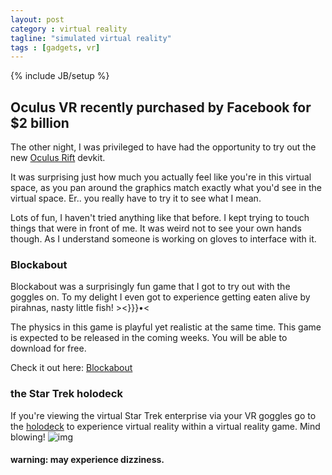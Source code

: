 ```yaml
---
layout: post
category : virtual reality
tagline: "simulated virtual reality"
tags : [gadgets, vr]
---
```

{% include JB/setup %}

## Oculus VR recently purchased by Facebook for $2 billion

The other night, I was privileged to have had the opportunity to try out the new [Oculus Rift](http://www.oculusvr.com/) devkit.

It was surprising just how much you actually feel like you\'re in this virtual space, as you pan around the graphics match exactly what you\'d see in the virtual space.  Er.. you really have to try it to see what I mean.

Lots of fun, I haven't tried anything like that before.  I kept trying to touch things that were in front of me.  It was weird not to see your own hands though.  As I understand someone is working on gloves to interface with it.

### Blockabout

Blockabout was a surprisingly fun game that I got to try out with the goggles on.  To my delight I even got to experience getting eaten alive by pirahnas, nasty little fish!  ><}}}•<

The physics in this game is playful yet realistic at the same time.  This game is expected to be released in the coming weeks.  You will be able to download for free.

Check it out here: [Blockabout](http://blockabout.ca/index.php?Lang=En&ID=1)

### the Star Trek holodeck

If you\'re viewing the virtual Star Trek enterprise via your VR goggles go to the [holodeck](http://en.wikipedia.org/wiki/Holodeck) to experience virtual reality within a virtual reality game.  Mind blowing! ![img](http://emoticons4u.com/happy/010.gif)

#### warning: may experience dizziness.
